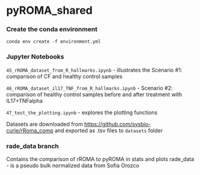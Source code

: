 # pyROMA_shared

### Create the conda environment

`conda env create -f environment.yml`


### Jupyter Notebooks

`45_rROMA_dataset_from_R_hallmarks.ipynb` - illustrates the Scenario #1: comparison of CF and healthy control samples

`46_rROMA_dataset_il17_TNF_from_R_hallmarks.ipynb` - Scenario #2: comparison of healthy control samples before and after treatment with IL17+TNFalpha 

`47_test_the_plotting.ipynb` - explores the plotting functions

Datasets are downloaded from https://github.com/sysbio-curie/rRoma_comp and exported as .tsv files to `datasets` folder


### rade_data branch
Contains the comparison of rROMA to pyROMA in stats and plots
rade_data - is a pseudo bulk normalized data from Sofia Orozco